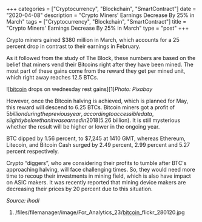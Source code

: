 +++
categories = ["Cryptocurrency", "Blockchain", "SmartContract"]
date = "2020-04-08"
description = "Crypto Miners' Earnings Decrease By 25% in March"
tags = ["Cryptocurrency", "Blockchain", "SmartContract"]
title = "Crypto Miners' Earnings Decrease By 25% in March"
type = "post"
+++

Crypto miners gained $380 million in March, which accounts for a 25
percent drop in contrast to their earnings in February.

As it followed from the study of The Block, these numbers are based on
the belief that miners vend their Bitcoins right after they have been
mined. The most part of these gains come from the reward they get per
mined unit, which right away reaches 12.5 BTCs.

![[bitcoin](https://www.letsplayfx.com/blog/forex-for-bitcoin/) drops on wednesday rest gains][1]_Photo: Pixabay_

However, once the Bitcoin halving is achieved, which is planned for May,
this reward will descend to 6.25 BTCs. Bitcoin miners got a profit of $5
billion during the previous year, according to accessible data, slightly
below than it was earned in 2018 ($5.26 billion). It is still mysterious
whether the result will be higher or lower in the ongoing year.

BTC dipped by 1.56 percent, to $7,245 at 1410 GMT, whereas Ethereum,
Litecoin, and Bitcoin Cash surged by 2.49 percent, 2.99 percent and 5.27
percent respectively.

Crypto “diggers”, who are considering their profits to tumble after
BTC's approaching halving, will face challenging times. So, they would
need more time to recoup their investments in mining field, which is
also have impact on ASIC makers. It was recently reported that mining
device makers are decreasing their prices by 20 percent due to this
situation.

_Source: ihodl_

   1. /files/filemanager/image/For_Analytics_23/[bitcoin](https://www.letsplayfx.com/blog/forex-for-bitcoin/)_flickr_280120.jpg